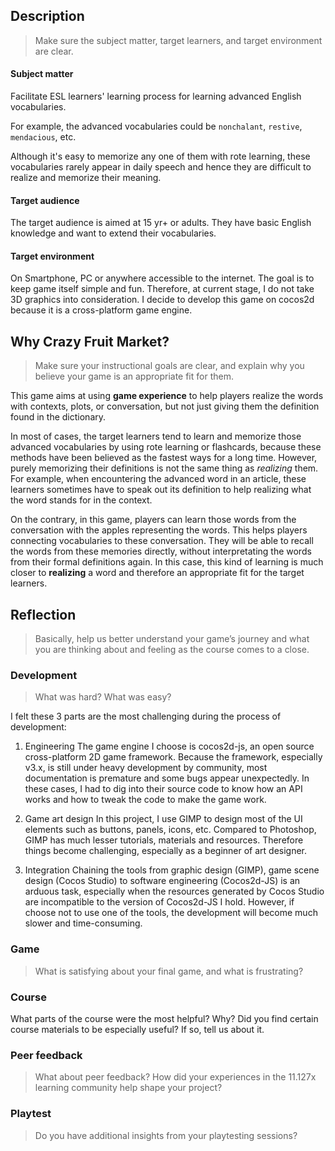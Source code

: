 ## Description
>Make sure the subject matter, target learners, and target environment are clear.

#### Subject matter
Facilitate ESL learners' learning process for learning advanced English vocabularies.

For example, the advanced vocabularies could be `nonchalant`, `restive`, `mendacious`, etc.

Although it's easy to memorize any one of them with rote learning, these vocabularies rarely appear in daily speech and hence they are difficult to realize and memorize their meaning.

#### Target audience
The target audience is aimed at 15 yr+ or adults. They have basic English knowledge and want to extend their vocabularies. 

#### Target environment
On Smartphone, PC or anywhere accessible to the internet. The goal is to keep game itself simple and fun. Therefore, at current stage, I do not take 3D graphics into consideration. I decide to develop this game on cocos2d because it is a cross-platform game engine.


## Why Crazy Fruit Market?

>Make sure your instructional goals are clear, and explain why you believe your game is an appropriate fit for them.

This game aims at using **game experience** to help players realize the words with contexts, plots, or conversation, but not just giving them the definition found in the dictionary.

In most of cases, the target learners tend to learn and memorize those advanced vocabularies by using rote learning or flashcards, because these methods have been believed as the fastest ways for a long time. However, purely memorizing their definitions is not the same thing as *realizing* them. For example, when encountering the advanced word in an article, these learners sometimes have to speak out its definition to help realizing what the word stands for in the context.

On the contrary, in this game, players can learn those words from the conversation with the apples representing the words. This helps players connecting vocabularies to these conversation. They will be able to recall the words from these memories directly, without interpretating the words from their formal definitions again. In this case, this kind of learning is much closer to **realizing** a word and therefore an appropriate fit for the target learners. 

## Reflection
> Basically, help us better understand your game’s journey and what you are thinking about and feeling as the course comes to a close.

### Development
> What was hard? What was easy?

I felt these 3 parts are the most challenging during the process of development:

1. Engineering
The game engine I choose is cocos2d-js, an open source cross-platform 2D game framework. Because the framework, especially v3.x, is still under heavy development by community, most documentation is premature and some bugs appear unexpectedly. In these cases, I had to dig into their source code to know how an API works and how to tweak the code to make the game work.

2. Game art design
In this project, I use GIMP to design most of the UI elements such as buttons, panels, icons, etc. Compared to Photoshop, GIMP has much lesser tutorials, materials and resources. Therefore things become challenging, especially as a beginner of art designer.

3. Integration
Chaining the tools from graphic design (GIMP), game scene design (Cocos Studio) to software engineering (Cocos2d-JS) is an arduous task, especially when the resources generated by Cocos Studio are incompatible to the version of Cocos2d-JS I hold. However, if choose not to use one of the tools, the development will become much slower and time-consuming. 

### Game
> What is satisfying about your final game, and what is frustrating?


### Course
What parts of the course were the most helpful? Why? Did you find certain course materials to be especially useful? If so, tell us about it.

### Peer feedback
> What about peer feedback? How did your experiences in the 11.127x learning community help shape your project?

### Playtest
> Do you have additional insights from your playtesting sessions?
